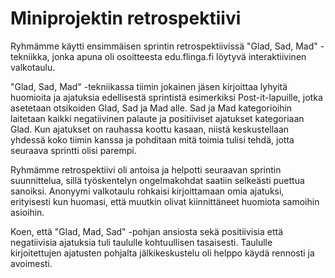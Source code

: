 # Miniprojektin retrospektiivi

Ryhmämme käytti ensimmäisen sprintin retrospektiivissä "Glad, Sad, Mad" -tekniikka, jonka apuna oli osoitteesta edu.flinga.fi löytyvä interaktiivinen valkotaulu.

"Glad, Sad, Mad" -tekniikassa tiimin jokainen jäsen kirjoittaa lyhyitä huomioita ja ajatuksia edellisestä sprintistä esimerkiksi Post-it-lapuille, jotka asetetaan otsikoiden Glad, Sad ja Mad alle. Sad ja Mad kategorioihin laitetaan kaikki negatiivinen palaute ja positiiviset ajatukset kategoriaan Glad. Kun ajatukset on rauhassa koottu kasaan, niistä keskustellaan yhdessä koko tiimin kanssa ja pohditaan mitä toimia tulisi tehdä, jotta seuraava sprintti olisi parempi.

Ryhmämme retrospektiivi oli antoisa ja helpotti seuraavan sprintin suunnittelua, sillä työskentelyn ongelmakohdat saatiin selkeästi puettua sanoiksi. Anonyymi valkotaulu rohkaisi kirjoittamaan omia ajatuksi, erityisesti kun huomasi, että muutkin olivat kiinnittäneet huomiota samoihin asioihin.

Koen, että "Glad, Mad, Sad" -pohjan ansiosta sekä positiivisia että negatiivisia ajatuksia tuli taululle kohtuullisen tasaisesti. Taululle kirjoitettujen ajatusten pohjalta jälkikeskustelu oli helppo käydä rennosti ja avoimesti.
